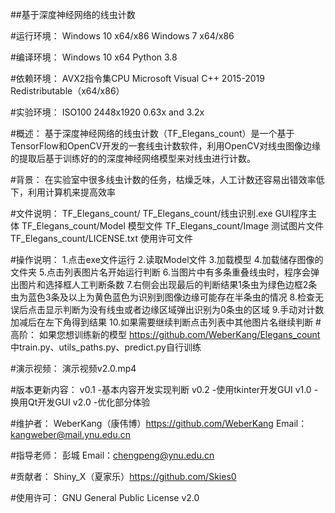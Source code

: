 ##基于深度神经网络的线虫计数

#运行环境：
Windows 10 x64/x86
Windows 7   x64/x86

#编译环境：
Windows 10 x64
Python 3.8

#依赖环境：
AVX2指令集CPU
Microsoft Visual C++ 2015-2019 Redistributable（x64/x86）

#实验环境：
ISO100
2448x1920
0.63x and 3.2x

#概述：
基于深度神经网络的线虫计数（TF_Elegans_count）是一个基于TensorFlow和OpenCV开发的一套线虫计数软件，利用OpenCV对线虫图像边缘的提取后基于训练好的的深度神经网络模型来对线虫进行计数。

#背景：
在实验室中很多线虫计数的任务，枯燥乏味，人工计数还容易出错效率低下，利用计算机来提高效率

#文件说明：
TF_Elegans_count/
	TF_Elegans_count/线虫识别.exe	GUI程序主体
	TF_Elegans_count/Model		模型文件
	TF_Elegans_count/Image		测试图片文件
	TF_Elegans_count/LICENSE.txt		使用许可文件

#操作说明：
1.点击exe文件运行
2.读取Model文件
3.加载模型
4.加载储存图像的文件夹
5.点击列表图片名开始运行判断
6.当图片中有多条重叠线虫时，程序会弹出图片和选择框人工判断条数
7.右侧会出现最后的判断结果1条虫为绿色边框2条虫为蓝色3条及以上为黄色蓝色为识别到图像边缘可能存在半条虫的情况
8.检查无误后点击显示判断为没有线虫或者边缘区域弹出识别为0条虫的区域
9.手动对计数加减后在左下角得到结果
10.如果需要继续判断点击列表中其他图片名继续判断
#高阶：
如果您想训练新的模型
https://github.com/WeberKang/Elegans_count 中train.py、utils_paths.py、predict.py自行训练

#演示视频：
演示视频v2.0.mp4

#版本更新内容：
v0.1 -基本内容开发实现判断
v0.2 -使用tkinter开发GUI
v1.0 -换用Qt开发GUI
v2.0 -优化部分体验

#维护者：
WeberKang（康伟博）https://github.com/WeberKang Email：kangweber@mail.ynu.edu.cn

#指导老师：
彭城 Email：chengpeng@ynu.edu.cn

#贡献者：
Shiny_X（夏家乐）https://github.com/Skies0

#使用许可：
GNU General Public License v2.0
